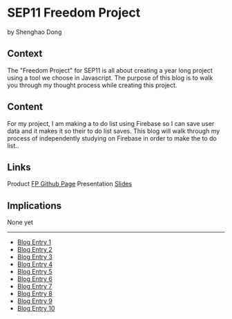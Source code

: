 # SEP11 Freedom Project
by Shenghao Dong

## Context
The "Freedom Project" for SEP11 is all about creating a year long project using a tool we choose in Javascript. The purpose of this blog is to walk you through 
my thought process while creating this project.

## Content
For my project, I am making a to do list using Firebase so I can save user data and it makes it so their to do list saves. 
This blog will walk through my process of independently studying on Firebase in order to make the to do list..

## Links

Product
[FP Github Page](https://github.com/ShenghaoD0081/sep11fp-firebase)
Presentation
[Slides](https://docs.google.com/presentation/d/1punit6M4s6Mu6JHfSOXX-ycFESo-fzbTVe7eSFieNeM/edit?usp=sharing)
## Implications
None yet

---

* [Blog Entry 1](entries/entry01.md)
* [Blog Entry 2](entries/entry02.md)
* [Blog Entry 3](entries/entry03.md)
* [Blog Entry 4](entries/entry04.md)
* [Blog Entry 5](entries/entry05.md)
* [Blog Entry 6](entries/entry06.md)
* [Blog Entry 7](entries/entry07.md)
* [Blog Entry 8](entries/entry08.md)
* [Blog Entry 9](entries/entry09.md)
* [Blog Entry 10](entries/entry10.md)
